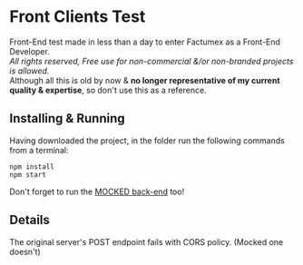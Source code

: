 # Front Clients Test
Front-End test made in less than a day to enter Factumex as a Front-End Developer.  
_All rights reserved, Free use for non-commercial &/or non-branded projects is allowed._  
Although all this is old by now & **no longer representative of my current quality & expertise**, so don't use this as a reference.  


## Installing & Running
Having downloaded the project, in the folder run the following commands from a terminal:
```
npm install
npm start
```
Don't forget to run the [MOCKED back-end](https://github.com/salvadoruriel/test-2021-clients-back-mock) too!

## Details
The original server's POST endpoint fails with CORS policy. (Mocked one doesn't)